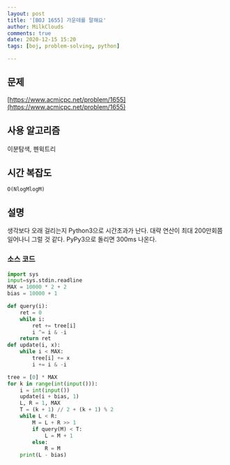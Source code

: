 ```yaml
---
layout: post
title: '[BOJ 1655] 가운데를 말해요'
author: MilkClouds
comments: true
date: 2020-12-15 15:20
tags: [boj, problem-solving, python]

---
```

 

## 문제
[https://www.acmicpc.net/problem/1655](https://www.acmicpc.net/problem/1655)  


## 사용 알고리즘  
이분탐색, 펜윅트리    


## 시간 복잡도  
`O(NlogMlogM)`  

## 설명  
생각보다 오래 걸리는지 Python3으로 시간초과가 난다. 대략 연산이 최대 200만회쯤 일어나니 그럴 것 같다. PyPy3으로 돌리면 300ms 나온다.
  

### 소스 코드  
```python
import sys
input=sys.stdin.readline
MAX = 10000 * 2 + 2
bias = 10000 + 1

def query(i):
	ret = 0
	while i:
		ret += tree[i]
		i ^= i & -i
	return ret
def update(i, x):
	while i < MAX:
		tree[i] += x
		i += i & -i

tree = [0] * MAX
for k in range(int(input())):
	i = int(input())
	update(i + bias, 1)
	L, R = 1, MAX
	T = (k + 1) // 2 + (k + 1) % 2
	while L < R:
		M = L + R >> 1
		if query(M) < T:
			L = M + 1
		else:
			R = M
	print(L - bias)
```
